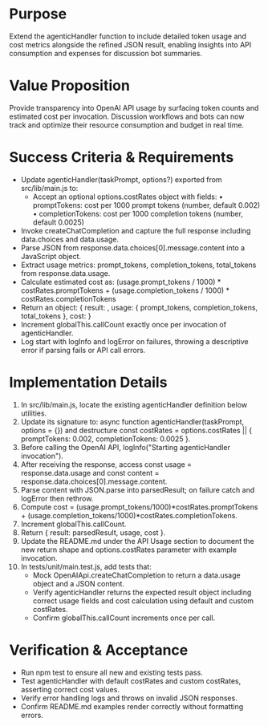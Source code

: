 # Purpose
Extend the agenticHandler function to include detailed token usage and cost metrics alongside the refined JSON result, enabling insights into API consumption and expenses for discussion bot summaries.

# Value Proposition
Provide transparency into OpenAI API usage by surfacing token counts and estimated cost per invocation. Discussion workflows and bots can now track and optimize their resource consumption and budget in real time.

# Success Criteria & Requirements
* Update agenticHandler(taskPrompt, options?) exported from src/lib/main.js to:
  - Accept an optional options.costRates object with fields:
    • promptTokens: cost per 1000 prompt tokens (number, default 0.002)
    • completionTokens: cost per 1000 completion tokens (number, default 0.0025)
* Invoke createChatCompletion and capture the full response including data.choices and data.usage.
* Parse JSON from response.data.choices[0].message.content into a JavaScript object.
* Extract usage metrics: prompt_tokens, completion_tokens, total_tokens from response.data.usage.
* Calculate estimated cost as:
  (usage.prompt_tokens / 1000) * costRates.promptTokens +
  (usage.completion_tokens / 1000) * costRates.completionTokens
* Return an object:
  {
    result: <parsed JSON>,
    usage: { prompt_tokens, completion_tokens, total_tokens },
    cost: <calculated cost in USD>
  }
* Increment globalThis.callCount exactly once per invocation of agenticHandler.
* Log start with logInfo and logError on failures, throwing a descriptive error if parsing fails or API call errors.

# Implementation Details
1. In src/lib/main.js, locate the existing agenticHandler definition below utilities.
2. Update its signature to: async function agenticHandler(taskPrompt, options = {}) and destructure const costRates = options.costRates || { promptTokens: 0.002, completionTokens: 0.0025 }.
3. Before calling the OpenAI API, logInfo("Starting agenticHandler invocation").
4. After receiving the response, access const usage = response.data.usage and const content = response.data.choices[0].message.content.
5. Parse content with JSON.parse into parsedResult; on failure catch and logError then rethrow.
6. Compute cost = (usage.prompt_tokens/1000)*costRates.promptTokens + (usage.completion_tokens/1000)*costRates.completionTokens.
7. Increment globalThis.callCount.
8. Return { result: parsedResult, usage, cost }.
9. Update the README.md under the API Usage section to document the new return shape and options.costRates parameter with example invocation.
10. In tests/unit/main.test.js, add tests that:
    - Mock OpenAIApi.createChatCompletion to return a data.usage object and a JSON content.
    - Verify agenticHandler returns the expected result object including correct usage fields and cost calculation using default and custom costRates.
    - Confirm globalThis.callCount increments once per call.

# Verification & Acceptance
* Run npm test to ensure all new and existing tests pass.
* Test agenticHandler with default costRates and custom costRates, asserting correct cost values.
* Verify error handling logs and throws on invalid JSON responses.
* Confirm README.md examples render correctly without formatting errors.